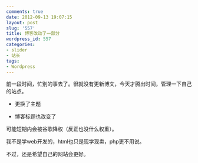 ```yaml
---
comments: true
date: 2012-09-13 19:07:15
layout: post
slug: '557'
title: 博客改动了一部分
wordpress_id: 557
categories:
- slider
- 站长
tags:
- Wordpress
---
```


前一段时间，忙别的事去了。很就没有更新博文，今天才腾出时间，管理一下自己的站点。



	
  * 更换了主题

	
  * 博客标题也改变了


可能短期内会被谷歌降权（反正也没什么权重）。

我不是学web开发的，html也只是现学现卖，php更不用说。

不过，还是希望自己的网站会更好。

